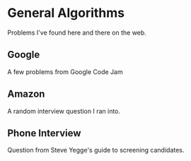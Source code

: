 # General Algorithms

Problems I've found here and there on the web.

## Google
A few problems from Google Code Jam

## Amazon
A random interview question I ran into.

## Phone Interview
Question from Steve Yegge's guide to screening candidates.